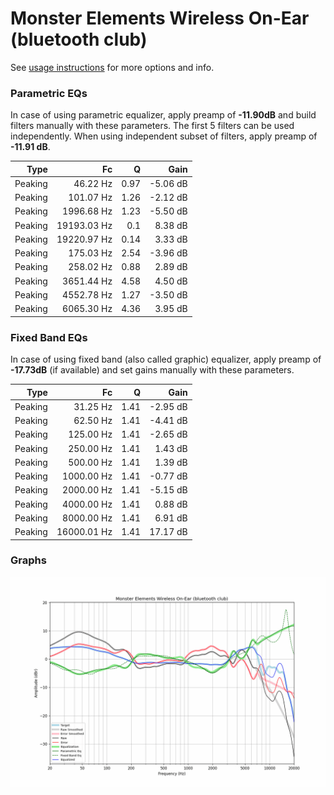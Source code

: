 # Monster Elements Wireless On-Ear (bluetooth club)
See [usage instructions](https://github.com/jaakkopasanen/AutoEq#usage) for more options and info.

### Parametric EQs
In case of using parametric equalizer, apply preamp of **-11.90dB** and build filters manually
with these parameters. The first 5 filters can be used independently.
When using independent subset of filters, apply preamp of **-11.91 dB**.

| Type    | Fc          |    Q | Gain     |
|--------:|------------:|-----:|---------:|
| Peaking | 46.22 Hz    | 0.97 | -5.06 dB |
| Peaking | 101.07 Hz   | 1.26 | -2.12 dB |
| Peaking | 1996.68 Hz  | 1.23 | -5.50 dB |
| Peaking | 19193.03 Hz | 0.1  | 8.38 dB  |
| Peaking | 19220.97 Hz | 0.14 | 3.33 dB  |
| Peaking | 175.03 Hz   | 2.54 | -3.96 dB |
| Peaking | 258.02 Hz   | 0.88 | 2.89 dB  |
| Peaking | 3651.44 Hz  | 4.58 | 4.50 dB  |
| Peaking | 4552.78 Hz  | 1.27 | -3.50 dB |
| Peaking | 6065.30 Hz  | 4.36 | 3.95 dB  |

### Fixed Band EQs
In case of using fixed band (also called graphic) equalizer, apply preamp of **-17.73dB**
(if available) and set gains manually with these parameters.

| Type    | Fc          |    Q | Gain     |
|--------:|------------:|-----:|---------:|
| Peaking | 31.25 Hz    | 1.41 | -2.95 dB |
| Peaking | 62.50 Hz    | 1.41 | -4.41 dB |
| Peaking | 125.00 Hz   | 1.41 | -2.65 dB |
| Peaking | 250.00 Hz   | 1.41 | 1.43 dB  |
| Peaking | 500.00 Hz   | 1.41 | 1.39 dB  |
| Peaking | 1000.00 Hz  | 1.41 | -0.77 dB |
| Peaking | 2000.00 Hz  | 1.41 | -5.15 dB |
| Peaking | 4000.00 Hz  | 1.41 | 0.88 dB  |
| Peaking | 8000.00 Hz  | 1.41 | 6.91 dB  |
| Peaking | 16000.01 Hz | 1.41 | 17.17 dB |

### Graphs
![](./Monster%20Elements%20Wireless%20On-Ear%20(bluetooth%20club).png)